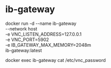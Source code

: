 # ib-gateway

docker run -d --name ib-gateway \
  --network host \
  -e VNC_LISTEN_ADDRESS=127.0.0.1 \
  -e VNC_PORT=5902 \
  -e IB_GATEWAY_MAX_MEMORY=2048m \
  ib-gateway:latest

docker exec ib-gateway cat /etc/vnc_password
